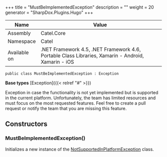 

+++
title = "MustBeImplementedException" 
description = ""
weight = 20
generator = "SharpDox.Plugins.Hugo"
+++

Name|Value
---|---
Assembly|Catel.Core
Namespace|Catel
Available on|.NET Framework 4.5, .NET Framework 4.6, Portable Class Libraries, Xamarin - Android, Xamarin - iOS

```
public class MustBeImplementedException : Exception
```

**Base types**
[Exception]({{< relref "#" >}})

Exception in case the functionality is not yet implemented but is supported in the current platform. Unfortunately, the team has limited resources and must focus on the most requested features. Feel free to create a pull request or notify the team that you are missing this feature.

## Constructors

### MustBeImplementedException()

Initializes a new instance of the [NotSupportedInPlatformException](#) class.

